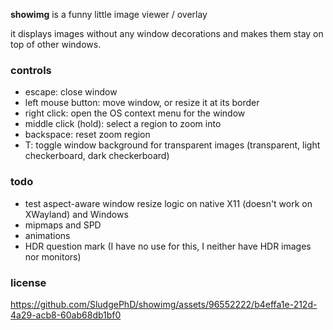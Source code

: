 **showimg** is a funny little image viewer / overlay

it displays images without any window decorations and makes them stay on top of
other windows.

### controls

- escape: close window
- left mouse button: move window, or resize it at its border
- right click: open the OS context menu for the window
- middle click (hold): select a region to zoom into
- backspace: reset zoom region
- T: toggle window background for transparent images (transparent, light checkerboard, dark checkerboard)

### todo

- test aspect-aware window resize logic on native X11 (doesn't work on XWayland) and Windows
- mipmaps and SPD
- animations
- HDR question mark (I have no use for this, I neither have HDR images nor monitors)

### license

https://github.com/SludgePhD/showimg/assets/96552222/b4effa1e-212d-4a29-acb8-60ab68db1bf0
